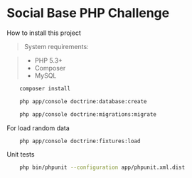 Social Base PHP Challenge
==========

How to install this project
    
> System requirements:

> * PHP 5.3+
> * Composer
> * MySQL

```bash
    composer install    
```  
```bash
    php app/console doctrine:database:create        
```  
```bash
    php app/console doctrine:migrations:migrate    
```  

For load random data

```bash
    php app/console doctrine:fixtures:load    
```  

Unit tests

```bash
    php bin/phpunit --configuration app/phpunit.xml.dist    
```  